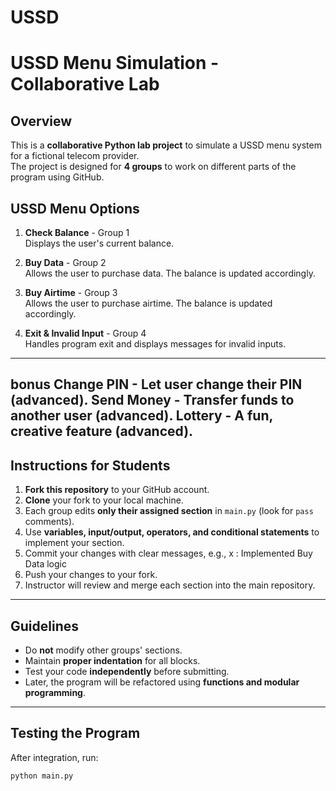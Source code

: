 # USSD
# USSD Menu Simulation - Collaborative Lab

## Overview
This is a **collaborative Python lab project** to simulate a USSD menu system for a fictional telecom provider.  
The project is designed for **4 groups** to work on different parts of the program using GitHub.

## USSD Menu Options

1. **Check Balance** - Group 1  
   Displays the user's current balance.

2. **Buy Data** - Group 2  
   Allows the user to purchase data. The balance is updated accordingly.

3. **Buy Airtime** - Group 3  
   Allows the user to purchase airtime. The balance is updated accordingly.

4. **Exit & Invalid Input** - Group 4  
   Handles program exit and displays messages for invalid inputs.

---
bonus
 Change PIN - Let user change their PIN (advanced). 
 Send Money - Transfer funds to another user (advanced). 
 Lottery - A fun, creative feature (advanced). 
---

## Instructions for Students

1. **Fork this repository** to your GitHub account.  
2. **Clone** your fork to your local machine.  
3. Each group edits **only their assigned section** in `main.py` (look for `pass` comments).  
4. Use **variables, input/output, operators, and conditional statements** to implement your section.  
5. Commit your changes with clear messages, e.g., x : Implemented Buy Data logic 
6. Push your changes to your fork.  
7. Instructor will review and merge each section into the main repository.  

---

## Guidelines

- Do **not** modify other groups' sections.  
- Maintain **proper indentation** for all blocks.  
- Test your code **independently** before submitting.  
- Later, the program will be refactored using **functions and modular programming**.

---

## Testing the Program

After integration, run:

```bash
python main.py
